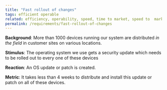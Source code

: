 ```yaml
---
title: "Fast rollout of changes"
tags: efficient operable
related: efficiency, operability, speed, time to market, speed to  market
permalink: /requirements/fast-rollout-of-changes
---
```


<div class="quality-requirement" markdown="1">

**Background**: More than 1000 devices running our system are distributed _in the field_ in customer sites on various locations.

**Stimulus**: The operating system we use gets a security update which needs to be rolled out to every one of these devices 

**Reaction**: An OS update or patch is created.

**Metric**: It takes less than 4 weeks to distribute and install this update or patch on all of these devices.
</div><br>




